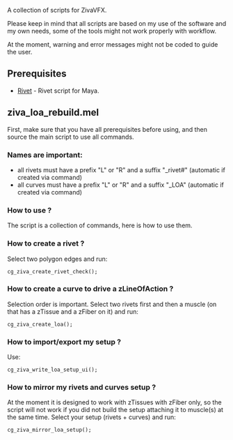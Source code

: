 A collection of scripts for ZivaVFX.

Please keep in mind that all scripts are based on my use of the software and my own needs, some of the tools might not work properly with workflow.

At the moment, warning and error messages might not be coded to guide the user.

## Prerequisites
- [Rivet](https://plus.google.com/108730905615837309068/posts/GdL56AbxQ32) - Rivet script for Maya.

## ziva_loa_rebuild.mel
First, make sure that you have all prerequisites before using, and then source the main script to use all commands.

### Names are important:
- all rivets must have a prefix "L" or "R" and a suffix "_rivet#" (automatic if created via command) 
- all curves must have a prefix "L" or "R" and a suffix "_LOA" (automatic if created via command)


### How to use ?
The script is a collection of commands, here is how to use them.


### How to create a rivet ?
Select two polygon edges and run:
```
cg_ziva_create_rivet_check();
```

### How to create a curve to drive a zLineOfAction ?
Selection order is important. Select two rivets first and then a muscle (on that has a zTissue and a zFiber on it) and run: 
```
cg_ziva_create_loa();
```

### How to import/export my setup ?
Use:
```
cg_ziva_write_loa_setup_ui();
```

### How to mirror my rivets and curves setup ?
At the moment it is designed to work with zTissues with zFiber only, so the script will not work if you did not build the setup attaching it to muscle(s) at the same time. Select your setup (rivets + curves) and run:
```
cg_ziva_mirror_loa_setup();
```

